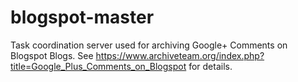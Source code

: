 # blogspot-master

Task coordination server used for archiving Google+ Comments on Blogspot Blogs. See https://www.archiveteam.org/index.php?title=Google_Plus_Comments_on_Blogspot for details.
